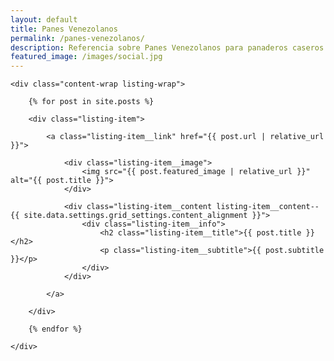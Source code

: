 ```yaml
---
layout: default
title: Panes Venezolanos
permalink: /panes-venezolanos/
description: Referencia sobre Panes Venezolanos para panaderos caseros.
featured_image: /images/social.jpg
---
```


<section class="listing">

	<div class="content-wrap listing-wrap">

		{% for post in site.posts %}

		<div class="listing-item">

			<a class="listing-item__link" href="{{ post.url | relative_url }}">

				<div class="listing-item__image">
					<img src="{{ post.featured_image | relative_url }}" alt="{{ post.title }}">
				</div>

				<div class="listing-item__content listing-item__content--{{ site.data.settings.grid_settings.content_alignment }}">
					<div class="listing-item__info">
						<h2 class="listing-item__title">{{ post.title }}</h2>
						<p class="listing-item__subtitle">{{ post.subtitle }}</p>
					</div>
				</div>

			</a>

		</div>

		{% endfor %}

	</div>

</section>